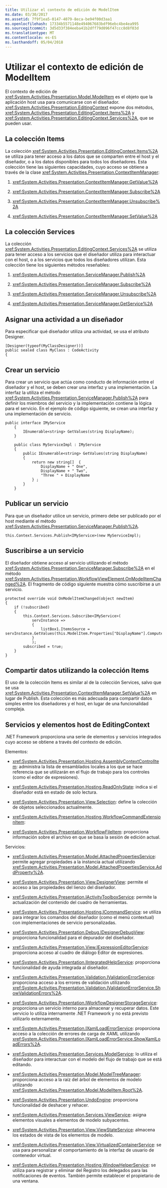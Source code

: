 ```yaml
---
title: Utilizar el contexto de edición de ModelItem
ms.date: 03/30/2017
ms.assetid: 7f9f1ea5-0147-4079-8eca-be94f00d3aa1
ms.openlocfilehash: 17334b5571148e494067683bdf96ebc4be4ea995
ms.sourcegitcommit: 3d5d33f384eeba41b2dff79d096f47ccc8d8f03d
ms.translationtype: MT
ms.contentlocale: es-ES
ms.lasthandoff: 05/04/2018
---
```

# <a name="using-the-modelitem-editing-context"></a>Utilizar el contexto de edición de ModelItem
El contexto de edición de <xref:System.Activities.Presentation.Model.ModelItem> es el objeto que la aplicación host usa para comunicarse con el diseñador. <xref:System.Activities.Presentation.EditingContext> expone dos métodos, <xref:System.Activities.Presentation.EditingContext.Items%2A> y <xref:System.Activities.Presentation.EditingContext.Services%2A>, que se pueden usar.  
  
## <a name="the-items-collection"></a>La colección Items  
 La colección <xref:System.Activities.Presentation.EditingContext.Items%2A> se utiliza para tener acceso a los datos que se comparten entre el host y el diseñador, o a los datos disponibles para todos los diseñadores. Esta colección tiene las siguientes capacidades, cuyo acceso se obtiene a través de la clase <xref:System.Activities.Presentation.ContextItemManager>:  
  
1.  <xref:System.Activities.Presentation.ContextItemManager.GetValue%2A>  
  
2.  <xref:System.Activities.Presentation.ContextItemManager.Subscribe%2A>  
  
3.  <xref:System.Activities.Presentation.ContextItemManager.Unsubscribe%2A>  
  
4.  <xref:System.Activities.Presentation.ContextItemManager.SetValue%2A>  
  
## <a name="the-services-collection"></a>La colección Services  
 La colección <xref:System.Activities.Presentation.EditingContext.Services%2A> se utiliza para tener acceso a los servicios que el diseñador utiliza para interactuar con el host, o a los servicios que todos los diseñadores utilizan. Esta colección tiene los siguientes métodos reseñables:  
  
1.  <xref:System.Activities.Presentation.ServiceManager.Publish%2A>  
  
2.  <xref:System.Activities.Presentation.ServiceManager.Subscribe%2A>  
  
3.  <xref:System.Activities.Presentation.ServiceManager.Unsubscribe%2A>  
  
4.  <xref:System.Activities.Presentation.ServiceManager.GetService%2A>  
  
## <a name="assigning-a-designer-an-activity"></a>Asignar una actividad a un diseñador  
 Para especificar qué diseñador utiliza una actividad, se usa el atributo Designer.  
  
```  
[Designer(typeof(MyClassDesigner))]  
public sealed class MyClass : CodeActivity  
{  
```  
  
## <a name="creating-a-service"></a>Crear un servicio  
 Para crear un servicio que actúa como conducto de información entre el diseñador y el host, se deben crear una interfaz y una implementación. La interfaz la utiliza el método <xref:System.Activities.Presentation.ServiceManager.Publish%2A> para definir los miembros del servicio y la implementación contiene la lógica para el servicio. En el ejemplo de código siguiente, se crean una interfaz y una implementación de servicio.  
  
```  
public interface IMyService  
    {  
        IEnumerable<string> GetValues(string DisplayName);  
    }  
  
    public class MyServiceImpl : IMyService  
    {  
        public IEnumerable<string> GetValues(string DisplayName)  
        {  
            return new string[]  {   
                DisplayName + " One",   
                DisplayName + " Two",  
                "Three " + DisplayName  
            } ;  
        }  
    }  
```  
  
## <a name="publishing-a-service"></a>Publicar un servicio  
 Para que un diseñador utilice un servicio, primero debe ser publicado por el host mediante el método <xref:System.Activities.Presentation.ServiceManager.Publish%2A>.  
  
```  
this.Context.Services.Publish<IMyService>(new MyServiceImpl);  
```  
  
## <a name="subscribing-to-a-service"></a>Suscribirse a un servicio  
 El diseñador obtiene acceso al servicio utilizando el método <xref:System.Activities.Presentation.ServiceManager.Subscribe%2A> en el método <xref:System.Activities.Presentation.WorkflowViewElement.OnModelItemChanged%2A>. El fragmento de código siguiente muestra cómo suscribirse a un servicio.  
  
```  
protected override void OnModelItemChanged(object newItem)  
{  
    if (!subscribed)  
    {  
        this.Context.Services.Subscribe<IMyService>(  
            servInstance =>  
            {  
                listBox1.ItemsSource = servInstance.GetValues(this.ModelItem.Properties["DisplayName"].ComputedValue.ToString());  
            }  
            );  
        subscribed = true;   
    }  
}  
```  
  
## <a name="sharing-data-using-the-items-collection"></a>Compartir datos utilizando la colección Items  
 El uso de la colección Items es similar al de la colección Services, salvo que se usa <xref:System.Activities.Presentation.ContextItemManager.SetValue%2A> en lugar de Publish. Esta colección es más adecuada para compartir datos simples entre los diseñadores y el host, en lugar de una funcionalidad compleja.  
  
## <a name="editingcontext-host-items-and-services"></a>Servicios y elementos host de EditingContext  
 .NET Framework proporciona una serie de elementos y servicios integrados cuyo acceso se obtiene a través del contexto de edición.  
  
 Elementos:  
  
-   <xref:System.Activities.Presentation.Hosting.AssemblyContextControlItem>: administra la lista de ensamblados locales a los que se hace referencia que se utilizarán en el flujo de trabajo para los controles (como el editor de expresiones).  
  
-   <xref:System.Activities.Presentation.Hosting.ReadOnlyState>: indica si el diseñador está en estado de solo lectura.  
  
-   <xref:System.Activities.Presentation.View.Selection>: define la colección de objetos seleccionados actualmente.  
  
-   <xref:System.Activities.Presentation.Hosting.WorkflowCommandExtensionItem>:  
  
-   <xref:System.Activities.Presentation.WorkflowFileItem>: proporciona información sobre el archivo en que se basa la sesión de edición actual.  
  
 Servicios:  
  
-   <xref:System.Activities.Presentation.Model.AttachedPropertiesService>: permite agregar propiedades a la instancia actual utilizando <xref:System.Activities.Presentation.Model.AttachedPropertiesService.AddProperty%2A>.  
  
-   <xref:System.Activities.Presentation.View.DesignerView>: permite el acceso a las propiedades del lienzo del diseñador.  
  
-   <xref:System.Activities.Presentation.IActivityToolboxService>: permite la actualización del contenido del cuadro de herramientas.  
  
-   <xref:System.Activities.Presentation.Hosting.ICommandService>: se utiliza para integrar los comandos del diseñador (como el menú contextual) con implementaciones de servicio personalizadas.  
  
-   <xref:System.Activities.Presentation.Debug.IDesignerDebugView>: proporciona funcionalidad para el depurador del diseñador.  
  
-   <xref:System.Activities.Presentation.View.IExpressionEditorService>: proporciona acceso al cuadro de diálogo Editor de expresiones.  
  
-   <xref:System.Activities.Presentation.IIntegratedHelpService>: proporciona funcionalidad de ayuda integrada al diseñador.  
  
-   <xref:System.Activities.Presentation.Validation.IValidationErrorService>: proporciona acceso a los errores de validación utilizando <xref:System.Activities.Presentation.Validation.IValidationErrorService.ShowValidationErrors%2A>.  
  
-   <xref:System.Activities.Presentation.IWorkflowDesignerStorageService>: proporciona un servicio interno para almacenar y recuperar datos. Este servicio lo utiliza internamente .NET Framework y no está previsto utilizarlo externamente.  
  
-   <xref:System.Activities.Presentation.IXamlLoadErrorService>: proporciona acceso a la colección de errores de carga de XAML utilizando <xref:System.Activities.Presentation.IXamlLoadErrorService.ShowXamlLoadErrors%2A>.  
  
-   <xref:System.Activities.Presentation.Services.ModelService>: lo utiliza el diseñador para interactuar con el modelo del flujo de trabajo que se está editando.  
  
-   <xref:System.Activities.Presentation.Model.ModelTreeManager>: proporciona acceso a la raíz del árbol de elementos de modelo utilizando <xref:System.Activities.Presentation.Model.ModelItem.Root%2A>.  
  
-   <xref:System.Activities.Presentation.UndoEngine>: proporciona funcionalidad de deshacer y rehacer.  
  
-   <xref:System.Activities.Presentation.Services.ViewService>: asigna elementos visuales a elementos de modelo subyacentes.  
  
-   <xref:System.Activities.Presentation.View.ViewStateService>: almacena los estados de vista de los elementos de modelo.  
  
-   <xref:System.Activities.Presentation.View.VirtualizedContainerService>: se usa para personalizar el comportamiento de la interfaz de usuario de contenedor virtual.  
  
-   <xref:System.Activities.Presentation.Hosting.WindowHelperService>: se utiliza para registrar y eliminar del Registro los delegados para las notificaciones de eventos. También permite establecer el propietario de una ventana.
